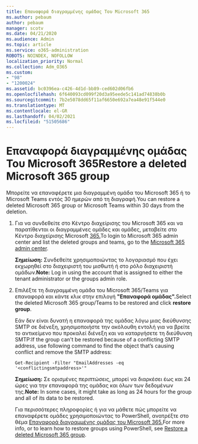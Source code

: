 ```yaml
---
title: Επαναφορά διαγραμμένης ομάδας Του Microsoft 365
ms.author: pebaum
author: pebaum
manager: scotv
ms.date: 04/21/2020
ms.audience: Admin
ms.topic: article
ms.service: o365-administration
ROBOTS: NOINDEX, NOFOLLOW
localization_priority: Normal
ms.collection: Adm_O365
ms.custom:
- "98"
- "1200024"
ms.assetid: bc0396ea-c426-4d1d-bb89-ced602d06fb6
ms.openlocfilehash: 6f640093cd099f20d3a95eede5c141ad74838b0b
ms.sourcegitcommit: 7b2e5078dd65f11af6650e692a7ea48e91f544e0
ms.translationtype: MT
ms.contentlocale: el-GR
ms.lasthandoff: 04/02/2021
ms.locfileid: "51505686"
---
```

# <a name="restore-a-deleted-microsoft-365-group"></a><span data-ttu-id="68438-102">Επαναφορά διαγραμμένης ομάδας Του Microsoft 365</span><span class="sxs-lookup"><span data-stu-id="68438-102">Restore a deleted Microsoft 365 group</span></span>

<span data-ttu-id="68438-103">Μπορείτε να επαναφέρετε μια διαγραμμένη ομάδα του Microsoft 365 ή το Microsoft Teams εντός 30 ημερών από τη διαγραφή.</span><span class="sxs-lookup"><span data-stu-id="68438-103">You can restore a deleted Microsoft 365 group or Microsoft Teams within 30 days from the deletion.</span></span>

1. <span data-ttu-id="68438-104">Για να συνδεθείτε στο Κέντρο διαχείρισης του Microsoft 365 και να παρατίθενται οι διαγραμμένες ομάδες και ομάδες, μεταβείτε στο Κέντρο διαχείρισης Microsoft [365.](https://aka.ms/RestoreDeletedGroup)</span><span class="sxs-lookup"><span data-stu-id="68438-104">To login to Microsoft 365 admin center and list the deleted groups and teams, go to the [Microsoft 365 admin center](https://aka.ms/RestoreDeletedGroup).</span></span>

    <span data-ttu-id="68438-105">**Σημείωση:** Συνδεθείτε χρησιμοποιώντας το λογαριασμό που έχει εκχωρηθεί στο διαχειριστή του μισθωτή ή στο ρόλο διαχειριστή ομάδων.</span><span class="sxs-lookup"><span data-stu-id="68438-105">**Note:** Log in using the account that is assigned to either the tenant administrator or the groups admin role.</span></span>

1. <span data-ttu-id="68438-106">Επιλέξτε τη διαγραμμένη ομάδα του Microsoft 365/Teams για επαναφορά και κάντε κλικ στην επιλογή **"Επαναφορά ομάδας".**</span><span class="sxs-lookup"><span data-stu-id="68438-106">Select the deleted Microsoft 365 group/Teams to be restored and click **restore group**.</span></span>

    <span data-ttu-id="68438-107">Εάν δεν είναι δυνατή η επαναφορά της ομάδας λόγω μιας διεύθυνσης SMTP σε διένεξη, χρησιμοποιήστε την ακόλουθη εντολή για να βρείτε το αντικείμενο που προκαλεί διένεξη και να καταργήσετε τη διεύθυνση SMTP:</span><span class="sxs-lookup"><span data-stu-id="68438-107">If the group can't be restored because of a conflicting SMTP address, use following command to find the object that’s causing conflict and remove the SMTP address:</span></span>

    `Get-Recipient -Filter "EmailAddresses -eq '<conflictingsmtpaddress>'"`

    <span data-ttu-id="68438-108">**Σημείωση:** Σε ορισμένες περιπτώσεις, μπορεί να διαρκέσει έως και 24 ώρες για την επαναφορά της ομάδας και όλων των δεδομένων της.</span><span class="sxs-lookup"><span data-stu-id="68438-108">**Note:** In some cases, it might take as long as 24 hours for the group and all of its data to be restored.</span></span>

    <span data-ttu-id="68438-109">Για περισσότερες πληροφορίες ή για να μάθετε πώς μπορείτε να επαναφέρετε ομάδες χρησιμοποιώντας το PowerShell, ανατρέξτε στο θέμα [Επαναφορά διαγραμμένης ομάδας του Microsoft 365.](https://go.microsoft.com/fwlink/?linkid=867802)</span><span class="sxs-lookup"><span data-stu-id="68438-109">For more info, or to learn how to restore groups using PowerShell, see [Restore a deleted Microsoft 365 group](https://go.microsoft.com/fwlink/?linkid=867802).</span></span>